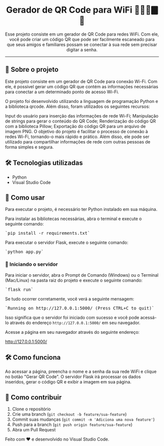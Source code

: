<h1 align="center">Gerador de QR Code para WiFi 🤳🏽📶🀫 🐍</h1>




<p align="center">
    Esse projeto consiste em um gerador de QR Code para redes WiFi. Com ele, você pode criar um código QR que pode ser facilmente escaneado para que seus amigos e familiares possam se conectar à sua rede sem precisar digitar a senha.
</p>

---

## 📖 Sobre o projeto

Este projeto consiste em um gerador de QR Code para conexão Wi-Fi. Com ele, é possível gerar um código QR que contém as informações necessárias para conectar a um determinado ponto de acesso Wi-Fi.

O projeto foi desenvolvido utilizando a linguagem de programação Python e a biblioteca qrcode. Além disso, foram utilizados os seguintes recursos:

Input do usuário para inserção das informações de rede Wi-Fi;
Manipulação de strings para gerar o conteúdo do QR Code;
Renderização do código QR com a biblioteca Pillow;
Exportação do código QR para um arquivo de imagem PNG.
O objetivo do projeto é facilitar o processo de conexão à redes Wi-Fi, tornando-o mais rápido e prático. Além disso, ele pode ser utilizado para compartilhar informações de rede com outras pessoas de forma simples e segura.


## 🛠️ Tecnologias utilizadas

- Python
- Visual Studio Code

## 📖 Como usar


Para executar o projeto, é necessário ter Python instalado em sua máquina.

Para instalar as bibliotecas necessárias, abra o terminal e execute o seguinte comando:

<pre class="command">
`pip install -r requirements.txt`
</pre>


Para executar o servidor Flask, execute o seguinte comando:

<pre class="command">
`python app.py`
</pre>


### 🚀 Iniciando o servidor

Para iniciar o servidor, abra o Prompt de Comando (Windows) ou o Terminal (Mac/Linux) na pasta raiz do projeto e execute o seguinte comando:
<pre class="command">
`flask run`
</pre>

Se tudo ocorrer corretamente, você verá a seguinte mensagem:
<pre class="command">
`Running on http://127.0.0.1:5000/ (Press CTRL+C to quit)`
</pre>

Isso significa que o servidor foi iniciado com sucesso e você pode acessá-lo através do endereço `http://127.0.0.1:5000/` em seu navegador.


Acesse a página em seu navegador através do seguinte endereço:

http://127.0.0.1:5000/


## 🛠️ Como funciona

Ao acessar a página, preencha o nome e a senha da sua rede WiFi e clique no botão "Gerar QR Code". O servidor Flask irá processar os dados inseridos, gerar o código QR e exibir a imagem em sua página.




## 🙋 Como contribuir

1. Clone o repositório
2. Crie uma branch (`git checkout -b feature/sua-feature`)
3. Commit suas mudanças (`git commit -m 'Adiciona uma nova feature'`)
4. Push para a branch (`git push origin feature/sua-feature`)
5. Abra um Pull Request


Feito com ❤️ e desenvolvido no Visual Studio Code.

